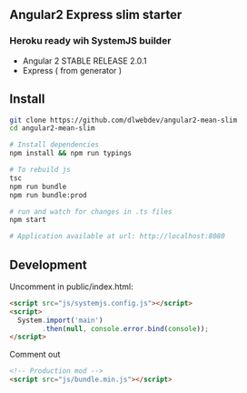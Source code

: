 ## Angular2 Express slim starter
### Heroku ready wih SystemJS builder

- Angular 2 STABLE RELEASE 2.0.1
- Express ( from generator )

## Install
```bash
git clone https://github.com/dlwebdev/angular2-mean-slim
cd angular2-mean-slim

# Install dependencies
npm install && npm run typings

# To rebuild js
tsc
npm run bundle
npm run bundle:prod

# run and watch for changes in .ts files
npm start

# Application available at url: http://localhost:8080
```

## Development
Uncomment in public/index.html:

```html
<script src="js/systemjs.config.js"></script>
<script>
  System.import('main')
        .then(null, console.error.bind(console));
</script>
```

Comment out
```html
<!-- Production mod -->
<script src="js/bundle.min.js"></script>
```